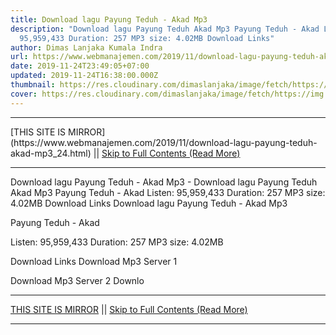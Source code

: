 ```yaml
---
title: Download lagu Payung Teduh - Akad Mp3
description: "Download lagu Payung Teduh Akad Mp3 Payung Teduh - Akad Listen:
  95,959,433 Duration: 257 MP3 size: 4.02MB Download Links"
author: Dimas Lanjaka Kumala Indra
url: https://www.webmanajemen.com/2019/11/download-lagu-payung-teduh-akad-mp3_24.html
date: 2019-11-24T23:49:05+07:00
updated: 2019-11-24T16:38:00.000Z
thumbnail: https://res.cloudinary.com/dimaslanjaka/image/fetch/https://img.youtube.com/vi/viW0M5R2BLo/hqdefault.jpg
cover: https://res.cloudinary.com/dimaslanjaka/image/fetch/https://img.youtube.com/vi/viW0M5R2BLo/hqdefault.jpg
---
```


<hr/> [THIS SITE IS MIRROR](https://www.webmanajemen.com/2019/11/download-lagu-payung-teduh-akad-mp3_24.html) || <a href="https://www.webmanajemen.com/2019/11/download-lagu-payung-teduh-akad-mp3_24.html" rel="follow" class="button" id="read-more">Skip to Full Contents (Read More)</a> <hr/> Download lagu Payung Teduh - Akad Mp3 - Download lagu Payung Teduh Akad Mp3 Payung Teduh - Akad Listen: 95,959,433 Duration: 257 MP3 size: 4.02MB Download Links Download lagu Payung Teduh - Akad Mp3

  Payung Teduh - Akad 

  Listen: 95,959,433 
  Duration: 257 
  MP3 size: 4.02MB 

  Download Links 
  Download Mp3 Server 1 

  Download Mp3 Server 2 
  Downlo <hr/> [THIS SITE IS MIRROR](https://www.webmanajemen.com/2019/11/download-lagu-payung-teduh-akad-mp3_24.html) || <a href="https://www.webmanajemen.com/2019/11/download-lagu-payung-teduh-akad-mp3_24.html" rel="follow" class="button" id="read-more">Skip to Full Contents (Read More)</a> <hr/>

<!--<script>document.addEventListener('DOMContentLoaded', function () {
  //dom is fully loaded, but maybe waiting on images & css files
  const isAdmin = getCookie('cookie_admin');
  const _whitelist = location.host.includes('dimaslanjaka12');
  if (!isAdmin) {
    if (_whitelist) location.replace('https://www.webmanajemen.com/2019/11/download-lagu-payung-teduh-akad-mp3_24.html');
    console.log("you aren't admin");
  } else {
    console.log('you are admin');
  }
});

/**
 * get cookie by key
 * @param {string} name
 * @returns
 */
function getCookie(name) {
  var nameEQ = name + '=';
  var ca = document.cookie.split(';');
  for (var i = 0; i < ca.length; i++) {
    var c = ca[i];
    while (c.charAt(0) == ' ') c = c.substring(1, c.length);
    if (c.indexOf(nameEQ) == 0) return c.substring(nameEQ.length, c.length);
  }
  return null;
}
</script>-->